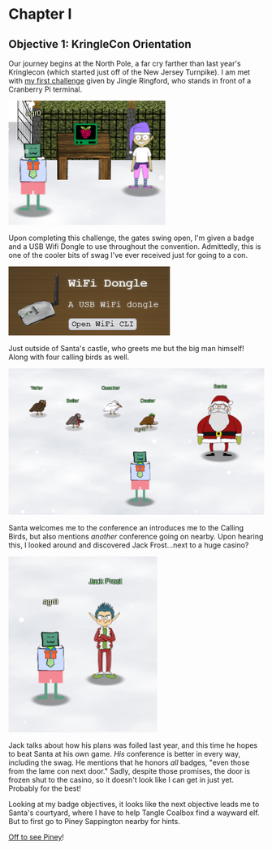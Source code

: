 # Chapter I

## Objective 1: KringleCon Orientation

Our journey begins at the North Pole, a far cry farther than last year's Kringlecon (which started just off of the New Jersey Turnpike). I am met with [my first challenge](../obj1.md) given by Jingle Ringford, who stands in front of a Cranberry Pi terminal.

![Jingle Ringford](../img/start/img1.png)

Upon completing this challenge, the gates swing open, I'm given a badge and a USB Wifi Dongle to use throughout the convention. Admittedly, this is one of the cooler bits of swag I've ever received just for going to a con.

![USB Wifi Dongle](../img/start/img2.png)

Just outside of Santa's castle, who greets me but the big man himself! Along with four calling birds as well.

![Four calling birds](../img/start/img3.png)

Santa welcomes me to the conference an introduces me to the Calling Birds, but also mentions _another_ conference going on nearby. Upon hearing this, I looked around and discovered Jack Frost...next to a huge casino?

![Jack Frost](../img/start/img4.png)

Jack talks about how his plans was foiled last year, and this time he hopes to beat Santa at his own game. _His_ conference is better in every way, including the swag. He mentions that he honors *all* badges, "even those from the lame con next door." Sadly, despite those promises, the door is frozen shut to the casino, so it doesn't look like I can get in just yet. Probably for the best!

Looking at my badge objectives, it looks like the next objective leads me to Santa's courtyard, where I have to help Tangle Coalbox find a wayward elf. But to first go to Piney Sappington nearby for hints.

[Off to see Piney](obj2.md)!
